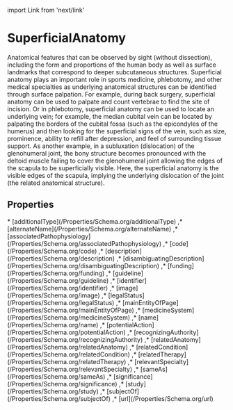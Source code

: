 import Link from 'next/link'

# SuperficialAnatomy

Anatomical features that can be observed by sight (without dissection), including the form and proportions of the human body as well as surface landmarks that correspond to deeper subcutaneous structures. Superficial anatomy plays an important role in sports medicine, phlebotomy, and other medical specialties as underlying anatomical structures can be identified through surface palpation. For example, during back surgery, superficial anatomy can be used to palpate and count vertebrae to find the site of incision. Or in phlebotomy, superficial anatomy can be used to locate an underlying vein; for example, the median cubital vein can be located by palpating the borders of the cubital fossa (such as the epicondyles of the humerus) and then looking for the superficial signs of the vein, such as size, prominence, ability to refill after depression, and feel of surrounding tissue support. As another example, in a subluxation (dislocation) of the glenohumeral joint, the bony structure becomes pronounced with the deltoid muscle failing to cover the glenohumeral joint allowing the edges of the scapula to be superficially visible. Here, the superficial anatomy is the visible edges of the scapula, implying the underlying dislocation of the joint (the related anatomical structure).

## Properties

<Grid>
* [additionalType](/Properties/Schema.org/additionalType)
,* [alternateName](/Properties/Schema.org/alternateName)
,* [associatedPathophysiology](/Properties/Schema.org/associatedPathophysiology)
,* [code](/Properties/Schema.org/code)
,* [description](/Properties/Schema.org/description)
,* [disambiguatingDescription](/Properties/Schema.org/disambiguatingDescription)
,* [funding](/Properties/Schema.org/funding)
,* [guideline](/Properties/Schema.org/guideline)
,* [identifier](/Properties/Schema.org/identifier)
,* [image](/Properties/Schema.org/image)
,* [legalStatus](/Properties/Schema.org/legalStatus)
,* [mainEntityOfPage](/Properties/Schema.org/mainEntityOfPage)
,* [medicineSystem](/Properties/Schema.org/medicineSystem)
,* [name](/Properties/Schema.org/name)
,* [potentialAction](/Properties/Schema.org/potentialAction)
,* [recognizingAuthority](/Properties/Schema.org/recognizingAuthority)
,* [relatedAnatomy](/Properties/Schema.org/relatedAnatomy)
,* [relatedCondition](/Properties/Schema.org/relatedCondition)
,* [relatedTherapy](/Properties/Schema.org/relatedTherapy)
,* [relevantSpecialty](/Properties/Schema.org/relevantSpecialty)
,* [sameAs](/Properties/Schema.org/sameAs)
,* [significance](/Properties/Schema.org/significance)
,* [study](/Properties/Schema.org/study)
,* [subjectOf](/Properties/Schema.org/subjectOf)
,* [url](/Properties/Schema.org/url)

</Grid>

